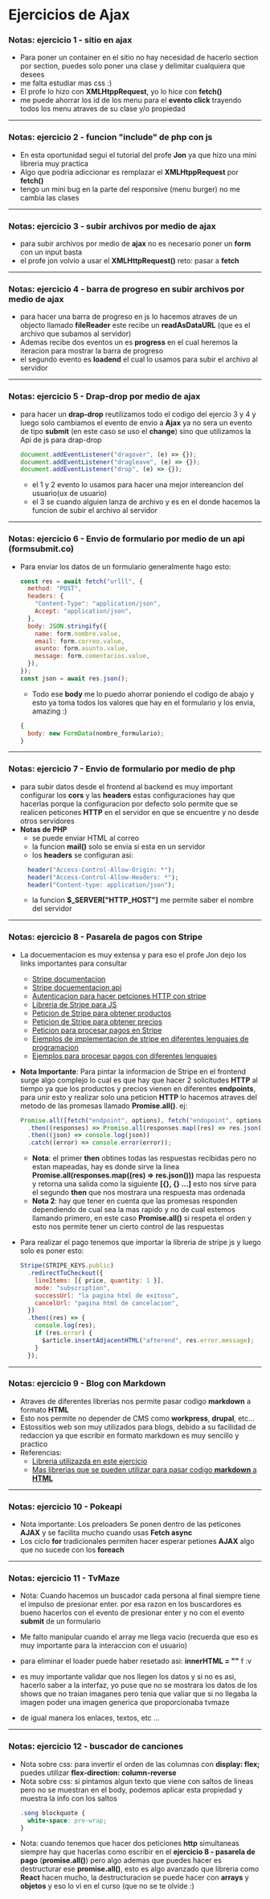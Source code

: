 # Ejercicios de Ajax

### **Notas:** ejercicio 1 - sitio en ajax

- Para poner un container en el sitio no hay necesidad de hacerlo section por section, puedes solo poner una clase y delimitar cualquiera que desees
- me falta estudiar mas css :)
- El profe lo hizo con **XMLHtppRequest**, yo lo hice con **fetch()**
- me puede ahorrar los id de los menu para el **evento click** trayendo todos los menu atraves de su clase y/o propiedad

---

### **Notas:** ejercicio 2 - funcion **"include"** de php con js

- En esta oportunidad segui el tutorial del profe **Jon** ya que hizo una mini libreria muy practica
- Algo que podria adiccionar es remplazar el **XMLHtppRequest** por **fetch()**
- tengo un mini bug en la parte del responsive (menu burger) no me cambia las clases

---

### **Notas:** ejercicio 3 - subir archivos por medio de ajax

- para subir archivos por medio de **ajax** no es necesario poner un **form** con un input basta
- el profe jon volvio a usar el **XMLHttpRequest()** reto: pasar a **fetch**

---

### **Notas:** ejercicio 4 - barra de progreso en subir archivos por medio de ajax

- para hacer una barra de progreso en js lo hacemos atraves de un objecto llamado **fileReader** este recibe un **readAsDataURL** (que es el archivo que subamos al servidor)
- Ademas recibe dos eventos un es **progress** en el cual heremos la iteracion para mostrar la barra de progreso
- el segundo evento es **loadend** el cual lo usamos para subir el archivo al servidor

---

### **Notas:** ejercicio 5 - Drap-drop por medio de ajax

- para hacer un **drap-drop** reutilizamos todo el codigo del ejercio 3 y 4 y luego solo cambiamos el evento de envio a **Ajax** ya no sera un evento de tipo **submit** (en este caso se uso el **change**) sino que utilizamos la Api de js para drap-drop
  ```js
  document.addEventListener("dragover", (e) => {});
  document.addEventListener("dragleave", (e) => {});
  document.addEventListener("drop", (e) => {});
  ```
  - el 1 y 2 evento lo usamos para hacer una mejor intereancion del usuario(ux de usuario)
  - el 3 se cuando alguien lanza de archivo y es en el donde hacemos la funcion de subir el archivo al servidor

---

### **Notas:** ejercicio 6 - Envio de formulario por medio de un api (formsubmit.co)

- Para enviar los datos de un formulario generalmente hago esto:
  ```js
  const res = await fetch("urlll", {
    method: "POST",
    headers: {
      "Content-Type": "application/json",
      Accept: "application/json",
    },
    body: JSON.stringify({
      name: form.nombre.value,
      email: form.correo.value,
      asunto: form.asunto.value,
      message: form.comentarios.value,
    }),
  });
  const json = await res.json();
  ```
  - Todo ese **body** me lo puedo ahorrar poniendo el codigo de abajo y esto ya toma todos los valores que hay en el formulario y los envia, amazing :)
  ```js
  {
    body: new FormData(nombre_formulario);
  }
  ```

---

### **Notas:** ejercicio 7 - Envio de formulario por medio de php

- para subir datos desde el frontend al backend es muy important configurar los **cors** y las **headers** estas configuraciones hay que hacerlas porque la configuracion por defecto solo permite que se realicen peticones **HTTP** en el servidor en que se encuentre y no desde otros servidores
- **Notas de PHP**
  - se puede enviar HTML al correo
  - la funcion **mail()** solo se envia si esta en un servidor
  - los **headers** se configuran asi:
  ```php
    header("Access-Control-Allow-Origin: *");
    header("Access-Control-Allow-Headers: *");
    header("Content-type: application/json");
  ```
  - la funcion **$\_SERVER["HTTP_HOST"]** me permite saber el nombre del servidor

---

### **Notas:** ejercicio 8 - Pasarela de pagos con Stripe

- La docuementacion es muy extensa y para eso el profe Jon dejo los links importantes para consultar
  - [Stripe documentacion](https://stripe.com/docs)
  - [Stripe docuementacion api](https://stripe.com/docs/api)
  - [Autenticacion para hacer petciones HTTP con stripe](https://stripe.com/docs/api/authentication)
  - [Libreria de Stripe para JS](https://stripe.com/docs/js)
  - [Peticion de Stripe para obtener productos](https://stripe.com/docs/api/products)
  - [Peticion de Stripe para obtener precios](https://stripe.com/docs/api/prices)
  - [Peticion para procesar pagos en Stripe](https://stripe.com/docs/api/checkout/sessions)
  - [Ejemplos de implementacion de stripe en diferentes lenguajes de programacion](https://github.com/stripe-samples)
  - [Ejemplos para procesar pagos con diferentes lenguajes](https://github.com/stripe-samples/checkout-single-subscription)
- **Nota Importante**: Para pintar la informacion de Stripe en el frontend surge algo complejo lo cual es que hay que hacer 2 solicitudes **HTTP** al tiempo ya que los productos y precios vienen en diferentes **endpoints**, para unir esto y realizar solo una peticion **HTTP** lo hacemos atraves del metodo de las promesas llamado **Promise.all()**. ej:

  ```js
  Promise.all([fetch("endpoint", options), fetch("endopoint", options)])
    .then((responses) => Promise.all(responses.map((res) => res.json())))
    .then((json) => console.log(json))
    .catch((error) => console.error(error));
  ```

  - **Nota**: el primer **then** obtines todas las respuestas recibidas pero no estan mapeadas, hay es donde sirve la linea **Promise.all(responses.map((res) => res.json()))** mapa las respuesta y retorna una salida como la siguiente **[{}, {} ...]** esto nos sirve para el segundo **then** que nos mostrara una respuesta mas ordenada
  - **Nota 2**: hay que tener en cuenta que las promesas responden dependiendo de cual sea la mas rapido y no de cual estemos llamando primero, en este caso **Promise.all()** si respeta el orden y esto nos permite tener un cierto control de las respuestas

- Para realizar el pago tenemos que importar la libreria de stripe js y luego solo es poner esto:
  ```js
  Stripe(STRIPE_KEYS.public)
    .redirectToCheckout({
      lineItems: [{ price, quantity: 1 }],
      mode: "subscription",
      successUrl: "la pagina html de exitoso",
      cancelUrl: "pagina html de cancelacion",
    })
    .then((res) => {
      console.log(res);
      if (res.error) {
        $article.insertAdjacentHTML("afterend", res.error.message);
      }
    });
  ```

---

### **Notas:** ejercicio 9 - Blog con Markdown

- Atraves de diferentes librerias nos permite pasar codigo **markdown** a formato **HTML**
- Esto nos permite no depender de CMS como **workpress**, **drupal**, etc...
- Estossitios web son muy utilizados para blogs, debido a su facilidad de redaccion ya que escribir en formato markdown es muy sencillo y practico
- Referencias:
  - [Libreria utilizazda en este ejercicio](http://showdownjs.com/)
  - [Mas librerias que se pueden utilizar para pasar codigo **markdown** a **HTML**](https://css-tricks.com/choosing-right-markdown-parser/)

---

### **Notas:** ejercicio 10 - Pokeapi

- Nota importante: Los preloaders Se ponen dentro de las peticones **AJAX** y se facilita mucho cuando usas **Fetch async**
- Los ciclo **for** tradicionales permiten hacer esperar petiones **AJAX** algo que no sucede con los **foreach**

---

### **Notas:** ejercicio 11 - TvMaze

- Nota: Cuando hacemos un buscador cada persona al final siempre tiene el impulso de presionar enter. por esa razon en los buscardores es bueno hacerlos con el evento de presionar enter y no con el evento **submit** de un formulario

- Me falto manipular cuando el array me llega vacio (recuerda que eso es muy importante para la interaccion con el usuario)

- para eliminar el loader puede haber resetado asi: **innerHTML = ""** f :v

- es muy importante validar que nos llegen los datos y si no es asi, hacerlo saber a la interfaz, yo puse que no se mostrara los datos de los shows que no traian imaganes pero tenia que valiar que si no llegaba la imagen poder una imagen generica que proporcionaba tvmaze

- de igual manera los enlaces, textos, etc ...

---

### **Notas:** ejercicio 12 - buscador de canciones

- Nota sobre css: para invertir el orden de las columnas con **display: flex;** puedes utilizar **flex-direction: column-reverse**
- Nota sobre css: si pintamos algun texto que viene con saltos de lineas pero no se muestran en el body, podemos aplicar esta propiedad y muestra la info con los saltos
  ```css
  .song blockquote {
    white-space: pre-wrap;
  }
  ```
- Nota: cuando tenemos que hacer dos peticiones **http** simultaneas siempre hay que hacerlas como escribir en el **ejercicio 8 - pasarela de pago** (**promise.all()**) pero algo ademas que puedes hacer es destructurar ese **promise.all()**, esto es algo avanzado que libreria como **React** hacen mucho, la destructuracion se puede hacer con **arrays** y **objetos** y eso lo vi en el curso (que no se te olvide :)
